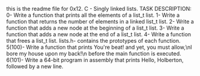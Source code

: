 this is the readme file for 0x12. C - Singly linked lists.
TASK DESCRIPTION:
0- Write a function that prints all the elements of a list_t list.
1- Write a function that returns the number of elements in a linked list_t list.
2- Write a function that adds a new node at the beginning of a list_t list.
3- Write a function that adds a new node at the end of a list_t list.
4- Write a function that frees a list_t list.
lists.h- contains the prototypes of each function.
5(100)- Write a function that prints You're beat! and yet, you must allow,\nI bore my house upon my back!\n before the main function is executed.
6(101)- Write a 64-bit program in assembly that prints Hello, Holberton, followed by a new line.
